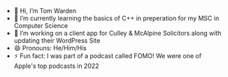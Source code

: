 - 👋 Hi, I’m Tom Warden
- 🌱 I’m currently learning the basics of C++ in preperation for my MSC in Computer Science
- 💞️ I’m working on a client app for Culley & McAlpine Solicitors along with updating their WordPress Site
- 😄 Pronouns: He/Him/His
- ⚡ Fun fact: I was part of a podcast called FOMO! We were one of Apple's top podcasts in 2022

<!---
tomlukewarden/tomlukewarden is a ✨ special ✨ repository because its `README.md` (this file) appears on your GitHub profile.
You can click the Preview link to take a look at your changes.
--->

